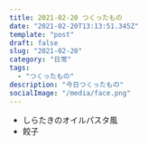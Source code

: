```yaml
---
title: 2021-02-20 つくったもの
date: "2021-02-20T13:13:51.345Z"
template: "post"
draft: false
slug: "2021-02-20"
category: "日常"
tags:
  - "つくったもの"
description: "今日つくったもの"
socialImage: "/media/face.png"
---
```


- しらたきのオイルパスタ風
- 餃子
